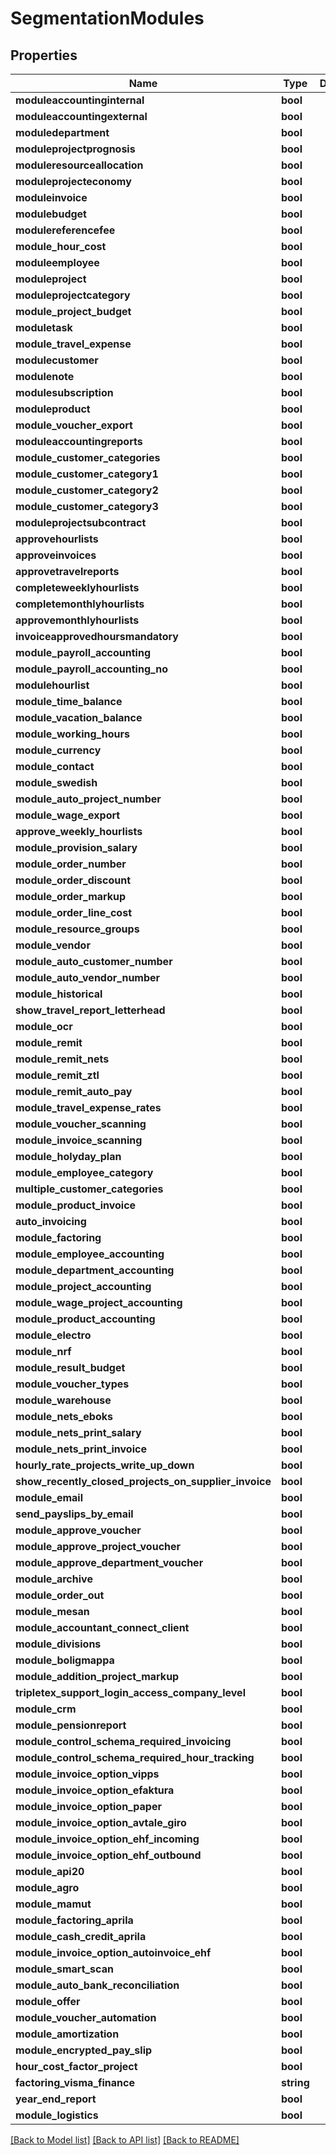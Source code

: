 # SegmentationModules

## Properties
Name | Type | Description | Notes
------------ | ------------- | ------------- | -------------
**moduleaccountinginternal** | **bool** |  | [optional] 
**moduleaccountingexternal** | **bool** |  | [optional] 
**moduledepartment** | **bool** |  | [optional] 
**moduleprojectprognosis** | **bool** |  | [optional] 
**moduleresourceallocation** | **bool** |  | [optional] 
**moduleprojecteconomy** | **bool** |  | [optional] 
**moduleinvoice** | **bool** |  | [optional] 
**modulebudget** | **bool** |  | [optional] 
**modulereferencefee** | **bool** |  | [optional] 
**module_hour_cost** | **bool** |  | [optional] 
**moduleemployee** | **bool** |  | [optional] 
**moduleproject** | **bool** |  | [optional] 
**moduleprojectcategory** | **bool** |  | [optional] 
**module_project_budget** | **bool** |  | [optional] 
**moduletask** | **bool** |  | [optional] 
**module_travel_expense** | **bool** |  | [optional] 
**modulecustomer** | **bool** |  | [optional] 
**modulenote** | **bool** |  | [optional] 
**modulesubscription** | **bool** |  | [optional] 
**moduleproduct** | **bool** |  | [optional] 
**module_voucher_export** | **bool** |  | [optional] 
**moduleaccountingreports** | **bool** |  | [optional] 
**module_customer_categories** | **bool** |  | [optional] 
**module_customer_category1** | **bool** |  | [optional] 
**module_customer_category2** | **bool** |  | [optional] 
**module_customer_category3** | **bool** |  | [optional] 
**moduleprojectsubcontract** | **bool** |  | [optional] 
**approvehourlists** | **bool** |  | [optional] 
**approveinvoices** | **bool** |  | [optional] 
**approvetravelreports** | **bool** |  | [optional] 
**completeweeklyhourlists** | **bool** |  | [optional] 
**completemonthlyhourlists** | **bool** |  | [optional] 
**approvemonthlyhourlists** | **bool** |  | [optional] 
**invoiceapprovedhoursmandatory** | **bool** |  | [optional] 
**module_payroll_accounting** | **bool** |  | [optional] 
**module_payroll_accounting_no** | **bool** |  | [optional] 
**modulehourlist** | **bool** |  | [optional] 
**module_time_balance** | **bool** |  | [optional] 
**module_vacation_balance** | **bool** |  | [optional] 
**module_working_hours** | **bool** |  | [optional] 
**module_currency** | **bool** |  | [optional] 
**module_contact** | **bool** |  | [optional] 
**module_swedish** | **bool** |  | [optional] 
**module_auto_project_number** | **bool** |  | [optional] 
**module_wage_export** | **bool** |  | [optional] 
**approve_weekly_hourlists** | **bool** |  | [optional] 
**module_provision_salary** | **bool** |  | [optional] 
**module_order_number** | **bool** |  | [optional] 
**module_order_discount** | **bool** |  | [optional] 
**module_order_markup** | **bool** |  | [optional] 
**module_order_line_cost** | **bool** |  | [optional] 
**module_resource_groups** | **bool** |  | [optional] 
**module_vendor** | **bool** |  | [optional] 
**module_auto_customer_number** | **bool** |  | [optional] 
**module_auto_vendor_number** | **bool** |  | [optional] 
**module_historical** | **bool** |  | [optional] 
**show_travel_report_letterhead** | **bool** |  | [optional] 
**module_ocr** | **bool** |  | [optional] 
**module_remit** | **bool** |  | [optional] 
**module_remit_nets** | **bool** |  | [optional] 
**module_remit_ztl** | **bool** |  | [optional] 
**module_remit_auto_pay** | **bool** |  | [optional] 
**module_travel_expense_rates** | **bool** |  | [optional] 
**module_voucher_scanning** | **bool** |  | [optional] 
**module_invoice_scanning** | **bool** |  | [optional] 
**module_holyday_plan** | **bool** |  | [optional] 
**module_employee_category** | **bool** |  | [optional] 
**multiple_customer_categories** | **bool** |  | [optional] 
**module_product_invoice** | **bool** |  | [optional] 
**auto_invoicing** | **bool** |  | [optional] 
**module_factoring** | **bool** |  | [optional] 
**module_employee_accounting** | **bool** |  | [optional] 
**module_department_accounting** | **bool** |  | [optional] 
**module_project_accounting** | **bool** |  | [optional] 
**module_wage_project_accounting** | **bool** |  | [optional] 
**module_product_accounting** | **bool** |  | [optional] 
**module_electro** | **bool** |  | [optional] 
**module_nrf** | **bool** |  | [optional] 
**module_result_budget** | **bool** |  | [optional] 
**module_voucher_types** | **bool** |  | [optional] 
**module_warehouse** | **bool** |  | [optional] 
**module_nets_eboks** | **bool** |  | [optional] 
**module_nets_print_salary** | **bool** |  | [optional] 
**module_nets_print_invoice** | **bool** |  | [optional] 
**hourly_rate_projects_write_up_down** | **bool** |  | [optional] 
**show_recently_closed_projects_on_supplier_invoice** | **bool** |  | [optional] 
**module_email** | **bool** |  | [optional] 
**send_payslips_by_email** | **bool** |  | [optional] 
**module_approve_voucher** | **bool** |  | [optional] 
**module_approve_project_voucher** | **bool** |  | [optional] 
**module_approve_department_voucher** | **bool** |  | [optional] 
**module_archive** | **bool** |  | [optional] 
**module_order_out** | **bool** |  | [optional] 
**module_mesan** | **bool** |  | [optional] 
**module_accountant_connect_client** | **bool** |  | [optional] 
**module_divisions** | **bool** |  | [optional] 
**module_boligmappa** | **bool** |  | [optional] 
**module_addition_project_markup** | **bool** |  | [optional] 
**tripletex_support_login_access_company_level** | **bool** |  | [optional] 
**module_crm** | **bool** |  | [optional] 
**module_pensionreport** | **bool** |  | [optional] 
**module_control_schema_required_invoicing** | **bool** |  | [optional] 
**module_control_schema_required_hour_tracking** | **bool** |  | [optional] 
**module_invoice_option_vipps** | **bool** |  | [optional] 
**module_invoice_option_efaktura** | **bool** |  | [optional] 
**module_invoice_option_paper** | **bool** |  | [optional] 
**module_invoice_option_avtale_giro** | **bool** |  | [optional] 
**module_invoice_option_ehf_incoming** | **bool** |  | [optional] 
**module_invoice_option_ehf_outbound** | **bool** |  | [optional] 
**module_api20** | **bool** |  | [optional] 
**module_agro** | **bool** |  | [optional] 
**module_mamut** | **bool** |  | [optional] 
**module_factoring_aprila** | **bool** |  | [optional] 
**module_cash_credit_aprila** | **bool** |  | [optional] 
**module_invoice_option_autoinvoice_ehf** | **bool** |  | [optional] 
**module_smart_scan** | **bool** |  | [optional] 
**module_auto_bank_reconciliation** | **bool** |  | [optional] 
**module_offer** | **bool** |  | [optional] 
**module_voucher_automation** | **bool** |  | [optional] 
**module_amortization** | **bool** |  | [optional] 
**module_encrypted_pay_slip** | **bool** |  | [optional] 
**hour_cost_factor_project** | **bool** |  | [optional] 
**factoring_visma_finance** | **string** |  | [optional] 
**year_end_report** | **bool** |  | [optional] 
**module_logistics** | **bool** |  | [optional] 

[[Back to Model list]](../../README.md#documentation-for-models) [[Back to API list]](../../README.md#documentation-for-api-endpoints) [[Back to README]](../../README.md)

